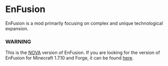 # EnFusion
EnFusion is a mod primarily focusing on complex and unique technological expansion.

### WARNING
This is the [NOVA](http://novaapi.net) version of EnFusion. If you are looking for the version of EnFusion for Minecraft 1.7.10 and Forge, it can be found [here](https://github.com/shadowfacts/EnFusion/tree/master).